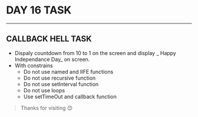 # DAY 16 TASK

---

## CALLBACK HELL TASK

- Dispaly countdown from 10 to 1 on the screen and display _ Happy Independance Day_ on screen.
- With constrains
  - Do not use named and IIFE functions
  - Do not use recursive function
  - Do not use setInterval function
  - Do not use loops
  - Use setTimeOut and callback function

> Thanks for visiting 😊
